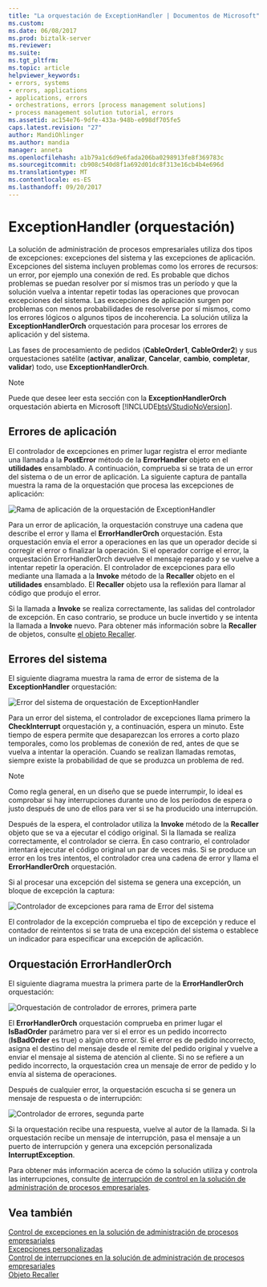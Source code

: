 ```yaml
---
title: "La orquestación de ExceptionHandler | Documentos de Microsoft"
ms.custom: 
ms.date: 06/08/2017
ms.prod: biztalk-server
ms.reviewer: 
ms.suite: 
ms.tgt_pltfrm: 
ms.topic: article
helpviewer_keywords:
- errors, systems
- errors, applications
- applications, errors
- orchestrations, errors [process management solutions]
- process management solution tutorial, errors
ms.assetid: ac154e76-9dfe-433a-948b-e098df705fe5
caps.latest.revision: "27"
author: MandiOhlinger
ms.author: mandia
manager: anneta
ms.openlocfilehash: a1b79a1c6d9e6fada206ba0298913fe8f369783c
ms.sourcegitcommit: cb908c540d8f1a692d01dc8f313e16cb4b4e696d
ms.translationtype: MT
ms.contentlocale: es-ES
ms.lasthandoff: 09/20/2017
---
```

# <a name="the-exceptionhandler-orchestration"></a>ExceptionHandler (orquestación)
La solución de administración de procesos empresariales utiliza dos tipos de excepciones: excepciones del sistema y las excepciones de aplicación. Excepciones del sistema incluyen problemas como los errores de recursos: un error, por ejemplo una conexión de red. Es probable que dichos problemas se puedan resolver por sí mismos tras un período y que la solución vuelva a intentar repetir todas las operaciones que provocan excepciones del sistema. Las excepciones de aplicación surgen por problemas con menos probabilidades de resolverse por sí mismos, como los errores lógicos o algunos tipos de incoherencia. La solución utiliza la **ExceptionHandlerOrch** orquestación para procesar los errores de aplicación y del sistema.  
  
 Las fases de procesamiento de pedidos (**CableOrder1**, **CableOrder2**) y sus orquestaciones satélite (**activar**, **analizar**,  **Cancelar**, **cambio**, **completar**, **validar**) todo, use **ExceptionHandlerOrch**.  
  
> [!NOTE]
>  Puede que desee leer esta sección con la **ExceptionHandlerOrch** orquestación abierta en Microsoft [!INCLUDE[btsVStudioNoVersion](../includes/btsvstudionoversion-md.md)].  
  
## <a name="application-errors"></a>Errores de aplicación  
 El controlador de excepciones en primer lugar registra el error mediante una llamada a la **PostError** método de la **ErrorHandler** objeto en el **utilidades** ensamblado. A continuación, comprueba si se trata de un error del sistema o de un error de aplicación. La siguiente captura de pantalla muestra la rama de la orquestación que procesa las excepciones de aplicación:  
  
 ![Rama de aplicación de la orquestación de ExceptionHandler](../core/media/applicationerrorbranchofexceptionhandler.gif "ApplicationErrorBranchofExceptionHandler")  
  
 Para un error de aplicación, la orquestación construye una cadena que describe el error y llama el **ErrorHandlerOrch** orquestación. Esta orquestación envía el error a operaciones en las que un operador decide si corregir el error o finalizar la operación. Si el operador corrige el error, la orquestación ErrorHandlerOrch devuelve el mensaje reparado y se vuelve a intentar repetir la operación. El controlador de excepciones para ello mediante una llamada a la **Invoke** método de la **Recaller** objeto en el **utilidades** ensamblado. El **Recaller** objeto usa la reflexión para llamar al código que produjo el error.  
  
 Si la llamada a **Invoke** se realiza correctamente, las salidas del controlador de excepción. En caso contrario, se produce un bucle invertido y se intenta la llamada a **Invoke** nuevo. Para obtener más información sobre la **Recaller** de objetos, consulte [el objeto Recaller](../core/the-recaller-object.md).  
  
## <a name="system-errors"></a>Errores del sistema  
 El siguiente diagrama muestra la rama de error de sistema de la **ExceptionHandler** orquestación:  
  
 ![Error del sistema de orquestación de ExceptionHandler](../core/media/systemerrorbranchofexceptionhandler.gif "SystemErrorBranchofExceptionHandler")  
  
 Para un error del sistema, el controlador de excepciones llama primero la **CheckInterrupt** orquestación y, a continuación, espera un minuto. Este tiempo de espera permite que desaparezcan los errores a corto plazo temporales, como los problemas de conexión de red, antes de que se vuelva a intentar la operación. Cuando se realizan llamadas remotas, siempre existe la probabilidad de que se produzca un problema de red.  
  
> [!NOTE]
>  Como regla general, en un diseño que se puede interrumpir, lo ideal es comprobar si hay interrupciones durante uno de los períodos de espera o justo después de uno de ellos para ver si se ha producido una interrupción.  
  
 Después de la espera, el controlador utiliza la **Invoke** método de la **Recaller** objeto que se va a ejecutar el código original. Si la llamada se realiza correctamente, el controlador se cierra. En caso contrario, el controlador intentará ejecutar el código original un par de veces más. Si se produce un error en los tres intentos, el controlador crea una cadena de error y llama el **ErrorHandlerOrch** orquestación.  
  
 Si al procesar una excepción del sistema se genera una excepción, un bloque de excepción la captura:  
  
 ![Controlador de excepciones para rama de Error del sistema](../core/media/exceptionhandlerofsystemerrorbranch.gif "ExceptionHandlerofSystemErrorBranch")  
  
 El controlador de la excepción comprueba el tipo de excepción y reduce el contador de reintentos si se trata de una excepción del sistema o establece un indicador para especificar una excepción de aplicación.  
  
## <a name="the-errorhandlerorch-orchestration"></a>Orquestación ErrorHandlerOrch  
 El siguiente diagrama muestra la primera parte de la **ErrorHandlerOrch** orquestación:  
  
 ![Orquestación de controlador de errores, primera parte](../core/media/errorhandlerfirstpart.gif "ErrorHandlerFirstPart")  
  
 El **ErrorHandlerOrch** orquestación comprueba en primer lugar el **IsBadOrder** parámetro para ver si el error es un pedido incorrecto (**IsBadOrder** es true) o algún otro error. Si el error es de pedido incorrecto, asigna el destino del mensaje desde el remite del pedido original y vuelve a enviar el mensaje al sistema de atención al cliente. Si no se refiere a un pedido incorrecto, la orquestación crea un mensaje de error de pedido y lo envía al sistema de operaciones.  
  
 Después de cualquier error, la orquestación escucha si se genera un mensaje de respuesta o de interrupción:  
  
 ![Controlador de errores, segunda parte](../core/media/errorhandlersecondpart.gif "ErrorHandlerSecondPart")  
  
 Si la orquestación recibe una respuesta, vuelve al autor de la llamada. Si la orquestación recibe un mensaje de interrupción, pasa el mensaje a un puerto de interrupción y genera una excepción personalizada **InterruptException**.  
  
 Para obtener más información acerca de cómo la solución utiliza y controla las interrupciones, consulte [de interrupción de control en la solución de administración de procesos empresariales](../core/interrupt-handling-in-the-business-process-management-solution.md).  
  
## <a name="see-also"></a>Vea también  
 [Control de excepciones en la solución de administración de procesos empresariales](../core/exception-handling-in-the-business-process-management-solution.md)   
 [Excepciones personalizadas](../core/custom-exceptions.md)   
 [Control de interrupciones en la solución de administración de procesos empresariales](../core/interrupt-handling-in-the-business-process-management-solution.md)   
 [Objeto Recaller](../core/the-recaller-object.md)